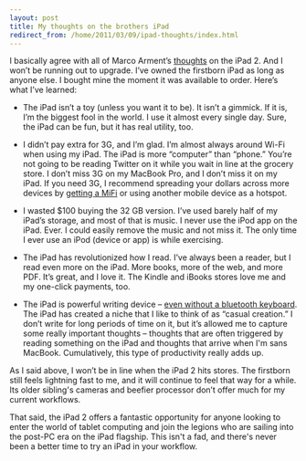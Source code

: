 ```yaml
---
layout: post
title: My thoughts on the brothers iPad
redirect_from: /home/2011/03/09/ipad-thoughts/index.html
---
```

<p>I basically agree with all of Marco Arment’s <a href="http://www.marco.org/3716727900">thoughts</a> on the iPad 2. And I won’t be running out to upgrade.
I’ve owned the firstborn iPad as long as anyone else. I bought mine the moment it was available to order.  Here’s what I’ve learned:</p>
<ul>
<li>The iPad isn’t a toy (unless you want it to be). It isn’t a gimmick. If it is, I’m the biggest fool in the world. I use it almost every single day. Sure, the iPad can be fun, but it has real utility, too.</li>
</ul>
<ul>
<li>I didn’t pay extra for 3G, and I’m glad. I’m almost always around Wi-Fi when using my iPad.  The iPad is more “computer” than “phone.” You’re not going to be reading Twitter on it while you wait in line at the grocery store. I don’t miss 3G on my MacBook Pro, and I don’t miss it on my iPad. If you need 3G, I recommend spreading your dollars across more devices by <a href="http://www.practicallyefficient.com/2010/08/04/shoot-down-the-autopilot-and-pay-as-you-go/">getting a MiFi</a> or using another mobile device as a hotspot.</li>
</ul>
<ul>
<li>I wasted $100 buying the 32 GB version.  I’ve used barely half of my iPad’s storage, and most of that is music. I never use the iPod app on the iPad. Ever. I could easily remove the music and not miss it. The only time I ever use an iPod (device or app) is while exercising.</li>
</ul>
<ul>
<li>The iPad has revolutionized how I read. I’ve always been a reader, but I read even more on the iPad.  More books, more of the web, and more PDF. It’s great, and I love it. The Kindle and iBooks stores love me and my one-click payments, too.</li>
</ul>
<ul>
<li>The iPad is powerful writing device – <a href="http://www.practicallyefficient.com/2010/06/04/yes-touch-typing-is-possible-on-the-ipad/">even without a bluetooth keyboard</a>. The iPad has created a niche that I like to think of as “casual creation.” I don’t write for long periods of time on it, but it’s allowed me to capture some really important thoughts – thoughts that are often triggered by reading something on the iPad and thoughts that arrive when I'm sans MacBook. Cumulatively, this type of productivity really adds up.</li>
</ul>
<p>As I said above, I won’t be in line when the iPad 2 hits stores.  The firstborn still feels lightning fast to me, and it will continue to feel that way for a while.  Its older sibling's cameras and beefier processor don’t offer much for my current workflows.</p>
<p>That said, the iPad 2 offers a fantastic opportunity for anyone looking to enter the world of tablet computing and join the legions who are sailing into the post-PC era on the iPad flagship.  This isn't a fad, and there's never been a better time to try an iPad in your workflow.</p>
